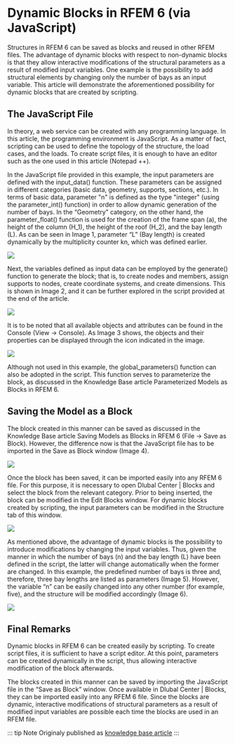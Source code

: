 # Dynamic Blocks in RFEM 6 (via JavaScript)
Structures in RFEM 6 can be saved as blocks and reused in other RFEM files. The advantage of dynamic blocks with respect to non-dynamic blocks is that they allow interactive modifications of the structural parameters as a result of modified input variables. One example is the possibility to add structural elements by changing only the number of bays as an input variable. This article will demonstrate the aforementioned possibility for dynamic blocks that are created by scripting.

## The JavaScript File
In theory, a web service can be created with any programming language. In this article, the programming environment is JavaScript. As a matter of fact, scripting can be used to define the topology of the structure, the load cases, and the loads. To create script files, it is enough to have an editor such as the one used in this article (Notepad ++).

In the JavaScript file provided in this example, the input parameters are defined with the input_data() function. These parameters can be assigned in different categories (basic data, geometry, supports, sections, etc.). In terms of basic data, parameter "n" is defined as the type "integer" (using the parameter_int() function) in order to allow dynamic generation of the number of bays. In the “Geometry” category, on the other hand, the parameter_float() function is used for the creation of the frame span (a), the height of the column (H_1), the height of the roof (H_2), and the bay length (L). As can be seen in Image 1, parameter “L” (Bay length) is created dynamically by the multiplicity counter kn, which was defined earlier.

![](https://www.dlubal.com/-/media/Images/website/img/020001-030000/028801-028900/028849.png?la=en-US&mlid=B25C960B9A624D7E99FD13B4A5A1D1E2&hash=A20BF9845295D3ED95691880494C05F35EEBCB39)

Next, the variables defined as input data can be employed by the generate() function to generate the block; that is, to create nodes and members, assign supports to nodes, create coordinate systems, and create dimensions. This is shown in Image 2, and it can be further explored in the script provided at the end of the article.

![](https://www.dlubal.com/-/media/Images/website/img/020001-030000/028801-028900/028850.png?la=en-US&mlid=557D722524D243C4B2B1B3E3972D2AE3&hash=23F01AF4937C56055B1F9DA1326B0B4688A27CFE)

It is to be noted that all available objects and attributes can be found in the Console (View → Console). As Image 3 shows, the objects and their properties can be displayed through the icon indicated in the image.

![](https://www.dlubal.com/-/media/Images/website/img/020001-030000/028801-028900/028851.png?la=en-US&mlid=38234A32F5634896B806EE12C3155415&hash=E927D331F6BF2F1B82D6E6C7BA683112D33FAB06)

Although not used in this example, the global_parameters() function can also be adopted in the script. This function serves to parameterize the block, as discussed in the Knowledge Base article Parameterized Models as Blocks in RFEM 6.

## Saving the Model as a Block
The block created in this manner can be saved as discussed in the Knowledge Base article Saving Models as Blocks in RFEM 6 (File → Save as Block). However, the difference now is that the JavaScript file has to be imported in the Save as Block window (Image 4).

![](https://www.dlubal.com/-/media/Images/website/img/020001-030000/028801-028900/028852.png?la=en-US&mlid=8294DF4B9A9E4DEE8B481EAC8ED27B14&hash=5CA34728434F9BF5D21BBC92A474C108FC459166)

Once the block has been saved, it can be imported easily into any RFEM 6 file. For this purpose, it is necessary to open Dlubal Center | Blocks and select the block from the relevant category. Prior to being inserted, the block can be modified in the Edit Blocks window. For dynamic blocks created by scripting, the input parameters can be modified in the Structure tab of this window.

![](https://www.dlubal.com/-/media/Images/website/img/020001-030000/028801-028900/028853.png?la=en-US&mlid=B66768C17C274F389E5B06C559CE6221&hash=EDA9222618C1DB51EA24CECE9F852EE5B93A7C27)

As mentioned above, the advantage of dynamic blocks is the possibility to introduce modifications by changing the input variables. Thus, given the manner in which the number of bays (n) and the bay length (L) have been defined in the script, the latter will change automatically when the former are changed. In this example, the predefined number of bays is three and, therefore, three bay lengths are listed as parameters (Image 5). However, the variable “n” can be easily changed into any other number (for example, five), and the structure will be modified accordingly (Image 6).

![](https://www.dlubal.com/-/media/Images/website/img/020001-030000/028801-028900/028854.png?la=en-US&mlid=DA9EBAC249444584B38B5DE556A5EDD6&hash=A4D3ACB245D35EC1825E5A17A9C82605555E5BDB)

## Final Remarks
Dynamic blocks in RFEM 6 can be created easily by scripting. To create script files, it is sufficient to have a script editor. At this point, parameters can be created dynamically in the script, thus allowing interactive modification of the block afterwards.

The blocks created in this manner can be saved by importing the JavaScript file in the “Save as Block” window. Once available in Dlubal Center | Blocks, they can be imported easily into any RFEM 6 file. Since the blocks are dynamic, interactive modifications of structural parameters as a result of modified input variables are possible each time the blocks are used in an RFEM file.

::: tip Note
Originaly published as [knowledge base article](https://www.dlubal.com/en-US/support-and-learning/support/knowledge-base/001689)
:::